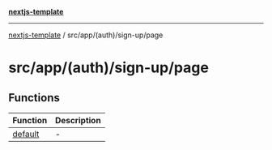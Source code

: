 [**nextjs-template**](README.md)

---

[nextjs-template](README.md) / src/app/(auth)/sign-up/page

# src/app/(auth)/sign-up/page

## Functions

| Function                                                     | Description |
| ------------------------------------------------------------ | ----------- |
| [default](<src.app.(auth).sign-up.page.Function.default.md>) | -           |
